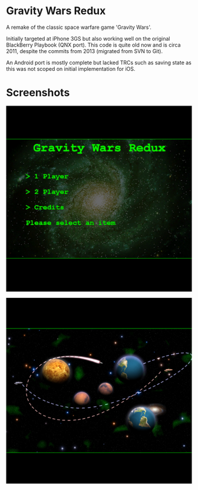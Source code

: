 Gravity Wars Redux
==================

A remake of the classic space warfare game 'Gravity Wars'.

Initially targeted at iPhone 3GS but also working well on the original BlackBerry Playbook (QNX port). This code is quite old now
and is circa 2011, despite the commits from 2013 (migrated from SVN to Git).

An Android port is mostly complete but lacked TRCs such as saving state as this was not scoped on initial implementation for iOS.

# Screenshots

![Menu Screenshot](https://raw.githubusercontent.com/arron-h/gravity-wars-redux/master/docs/home_screen.png "Menu screenshot")

![Gameplay Screenshot](https://raw.githubusercontent.com/arron-h/gravity-wars-redux/master/docs/gameplay.png "Gameplay screenshot")
